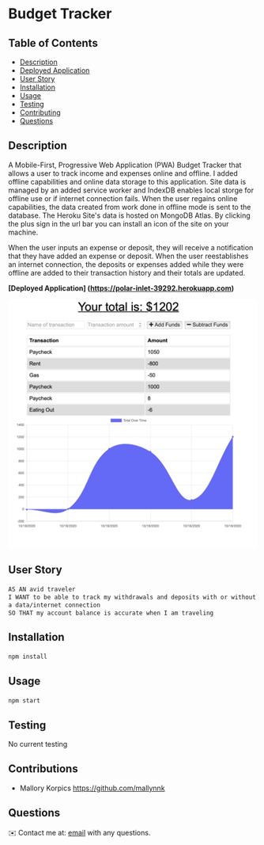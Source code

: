 # Budget Tracker

## Table of Contents
- [Description](#description)
- [Deployed Application](#deployed-aplication)
- [User Story](#user-story)
- [Installation](#installation)
- [Usage](#usage)
- [Testing](#testing)
- [Contributing](#contributing)
- [Questions](#questions)

## Description
A Mobile-First, Progressive Web Application (PWA) Budget Tracker that allows a user to track income and expenses online and offline. I added offline capabilities and online data storage to this application. Site data is managed by an added service worker and IndexDB enables local storge for offline use or if internet connection fails. When the user regains online capabilities, the data created from work done in offline mode is sent to the database. The Heroku Site's data is hosted on MongoDB Atlas. By clicking the plus sign in the url bar you can install an icon of the site on your machine.

When the user inputs an expense or deposit, they will receive a notification that they have added an expense or deposit. When the user reestablishes an internet connection, the deposits or expenses added while they were offline are added to their transaction history and their totals are updated. 


**[Deployed Application] (https://polar-inlet-39292.herokuapp.com)**

![Screenshot](public/icons/main.png)


## User Story

```
AS AN avid traveler
I WANT to be able to track my withdrawals and deposits with or without a data/internet connection
SO THAT my account balance is accurate when I am traveling 
```
## Installation
`npm install`
  
## Usage
`npm start`

## Testing
No current testing

## Contributions
* Mallory Korpics https://github.com/mallynnk

## Questions
✉️ Contact me at: [email](mailto:mallory.korpics0@gmail.com) with any questions. 